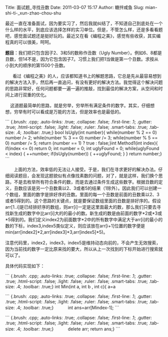 Title: 面试题_寻找丑数
Date: 2011-03-07 15:17
Author: 糖拌咸鱼
Slug: mian-shi-ti-_xun-zhao-chou-shu

最近一直在准备面试，因为要实习了，然后我就纠结了，不知道自己到底处在一个什么样的水平，到底应该选择怎样的实习单位。但是，不管怎么样，还是多看看题吧，感觉面试题还是挺好玩的。最近又在看《编程之美》，感觉有些收获，其实编程真的可以很美，呵呵。

</p>

**题目**：我们把只包含因子2、3和5的数称作丑数（Ugly
Number）。例如6、8都是丑数，但14不是，因为它包含因子7。习惯上我们把1当做是第一个丑数。求按从小到大的顺序的第1500个丑数。

</p>

     
看过《编程之美》的人，应该都知道书上的解题思路，它总是先从最容易想到的解决方法入手，然后再一直追问，有没有更好的解决方法。我觉得这个解决问题的思路非常好，任何问题都要一遍一遍的推敲，找到最佳的解决方案，从空间和时间上进行双重的优化。

</p>

   
这道题最简单的思路，就是穷举，穷举所有满足条件的数字。其实，仔细想想，穷举有时可以看成是万能的方法，但是效率也是最低的。

</p>
<p>
``` {.brush: .cpp; .auto-links: .true; .collapse: .false; .first-line: .1; .gutter: .true; .html-script: .false; .light: .false; .ruler: .false; .smart-tabs: .true; .tab-size: .4; .toolbar: .true;}
bool IsUgly(int number){    while(number % 2 == 0)        number /= 2;    while(number % 3 == 0)        number /= 3;    while(number % 5 == 0)        number /= 5;    return (number == 1) ? true : false;}int Method1(int index){    if(index <= 0)        return 0;     int number = 0;    int uglyFound = 0;    while(uglyFound < index)    {        ++number;         if(IsUgly(number))        {            ++uglyFound;        }    }     return number;}
```

</p>

      
上面的方法，效率低的无法让人接受。于是，我们在寻求更好的解决办法。仔细阅读题目，会发现这题貌似有点像找素数的问题，对了，就是这样，我们换个思路，不是去枚举所有符合条件的数，而是去通过条件生成这些数字。根据丑数的定义，丑数应该是另一个丑数乘以2、3或者5的结果（1除外）。因此我们可以创建一个数组，里面的数字是排好序的丑数。里面的每一个丑数是前面的丑数乘以2、3或者5得到的。这个思路的关键点，就是要保证数组里面的丑数是排好序的。假设arr[1..i]是已经排好序的数组，则arr[i]一定是这里面最大的数，那么我们只要去寻找新生成的数字中比arr[i]大的的最小的数。新生成的数是由前面的数字\*2或\*3或\*5得到的。我们定义index2为前面数字\*2中的所有数字中满足大于arr[i]的最小的数的下标，index3,index5类似定义，则应该放在arr[i+1]位置的数字便是min(arr[index2]\*2,arr[index3]\*3,arr[index5]\*5)。

</p>

注意代码里，index2，index3，index5是维持动态向前的，不会产生无效搜索，因为当前找的数字一定比原来找的要大，所以从上一次找到的下标开始进行搜索就可以了。

</p>

具体代码实现如下：

</p>
<p>
``` {.brush: .cpp; .auto-links: .true; .collapse: .false; .first-line: .1; .gutter: .true; .html-script: .false; .light: .false; .ruler: .false; .smart-tabs: .true; .tab-size: .4; .toolbar: .true;}
int Min(int a, int b , int c){    a=a<b?a:b;    if(c<a) return c; else return a;}int Method2(int Mindex){  int index=1; int *arr= new int[Mindex];   arr[0]=1;    int index2=0, index3=0, index5=0;    while(index<Mindex)   {        int min=Min(arr[index2]*2,arr[index3]*3,arr[index5]*5);      arr[index]=min;      while(arr[index2]*2<=arr[index]) index2++;        while(arr[index3]*3<=arr[index]) index3++;        while(arr[index5]*5<=arr[index]) index5++;        index++; }
```

</p>
<p>
``` {.brush: .cpp; .auto-links: .true; .collapse: .false; .first-line: .1; .gutter: .true; .html-script: .false; .light: .false; .ruler: .false; .smart-tabs: .true; .tab-size: .4; .toolbar: .true;}
　　　int ans=arr[Mindex-1];
```

</p>
<p>
``` {.brush: .cpp; .auto-links: .true; .collapse: .false; .first-line: .1; .gutter: .true; .html-script: .false; .light: .false; .ruler: .false; .smart-tabs: .true; .tab-size: .4; .toolbar: .true;}
　　　delete arr; return ans;}
```

</p>

